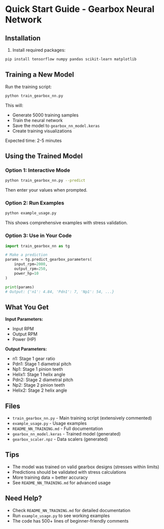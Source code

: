 # Quick Start Guide - Gearbox Neural Network

## Installation

1. Install required packages:
```bash
pip install tensorflow numpy pandas scikit-learn matplotlib
```

## Training a New Model

Run the training script:
```bash
python train_gearbox_nn.py
```

This will:
- Generate 5000 training samples
- Train the neural network
- Save the model to `gearbox_nn_model.keras`
- Create training visualizations

Expected time: 2-5 minutes

## Using the Trained Model

### Option 1: Interactive Mode
```bash
python train_gearbox_nn.py --predict
```

Then enter your values when prompted.

### Option 2: Run Examples
```bash
python example_usage.py
```

This shows comprehensive examples with stress validation.

### Option 3: Use in Your Code
```python
import train_gearbox_nn as tg

# Make a prediction
params = tg.predict_gearbox_parameters(
    input_rpm=2000,
    output_rpm=250,
    power_hp=10
)

print(params)
# Output: {'n1': 4.84, 'Pdn1': 7, 'Np1': 54, ...}
```

## What You Get

**Input Parameters:**
- Input RPM
- Output RPM  
- Power (HP)

**Output Parameters:**
- n1: Stage 1 gear ratio
- Pdn1: Stage 1 diametral pitch
- Np1: Stage 1 pinion teeth
- Helix1: Stage 1 helix angle
- Pdn2: Stage 2 diametral pitch
- Np2: Stage 2 pinion teeth
- Helix2: Stage 2 helix angle

## Files

- `train_gearbox_nn.py` - Main training script (extensively commented)
- `example_usage.py` - Usage examples
- `README_NN_TRAINING.md` - Full documentation
- `gearbox_nn_model.keras` - Trained model (generated)
- `gearbox_scaler.npz` - Data scalers (generated)

## Tips

- The model was trained on valid gearbox designs (stresses within limits)
- Predictions should be validated with stress calculations
- More training data = better accuracy
- See `README_NN_TRAINING.md` for advanced usage

## Need Help?

- Check `README_NN_TRAINING.md` for detailed documentation
- Run `example_usage.py` to see working examples
- The code has 500+ lines of beginner-friendly comments
